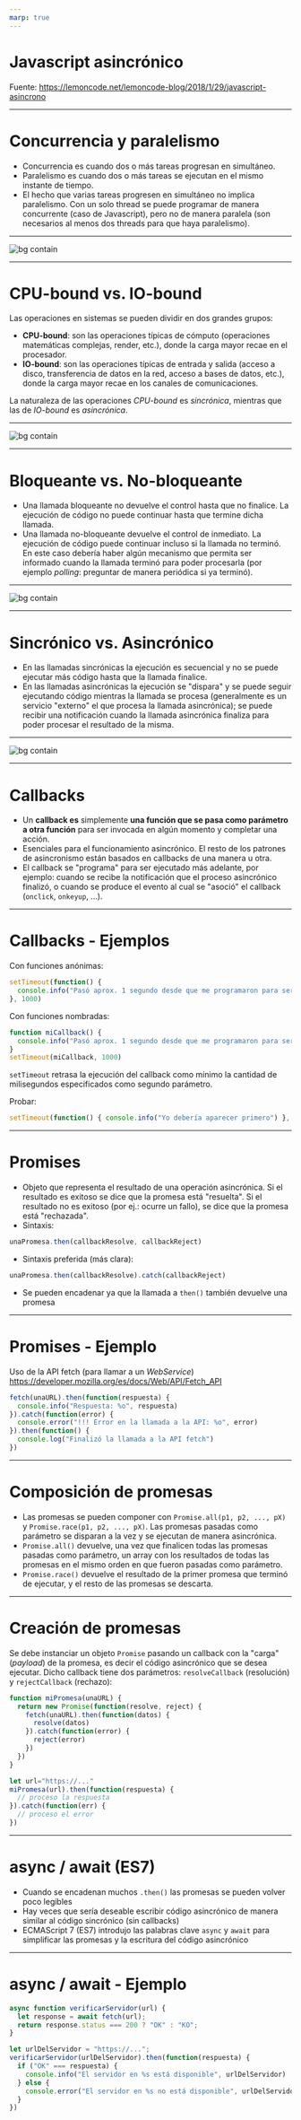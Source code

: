 ```yaml
---
marp: true
---
```


# Javascript asincrónico

Fuente: https://lemoncode.net/lemoncode-blog/2018/1/29/javascript-asincrono

---

# Concurrencia y paralelismo

* Concurrencia es cuando dos o más tareas progresan en simultáneo.
* Paralelismo es cuando dos o más tareas se ejecutan en el mismo instante de tiempo.
* El hecho que varias tareas progresen en simultáneo no implica paralelismo. Con un solo thread se puede programar de manera concurrente (caso de Javascript), pero no de manera paralela (son necesarios al menos dos threads para que haya paralelismo).

---

![bg contain](img/async-01.png)

---

# CPU-bound vs. IO-bound

Las operaciones en sistemas se pueden dividir en dos grandes grupos:
* **CPU-bound**: son las operaciones típicas de cómputo (operaciones matemáticas complejas, render, etc.), donde la carga mayor recae en el procesador.
* **IO-bound**: son las operaciones típicas de entrada y salida (acceso a disco, transferencia de datos en la red, acceso a bases de datos, etc.), donde la carga mayor recae en los canales de comunicaciones.

La naturaleza de las operaciones *CPU-bound* es *sincrónica*, mientras que las de *IO-bound* es *asincrónica*.

---

![bg contain](img/async-02.png)

---

# Bloqueante vs. No-bloqueante

* Una llamada bloqueante no devuelve el control hasta que no finalice. La ejecución de código no puede continuar hasta que termine dicha llamada.
* Una llamada no-bloqueante devuelve el control de inmediato. La ejecución de código puede continuar incluso si la llamada no terminó. En este caso debería haber algún mecanismo que permita ser informado cuando la llamada terminó para poder procesarla (por ejemplo *polling*: preguntar de manera periódica si ya terminó).

---

![bg contain](img/async-03.png)

---

# Sincrónico vs. Asincrónico

* En las llamadas sincrónicas la ejecución es secuencial y no se puede ejecutar más código hasta que la llamada finalice.
* En las llamadas asincrónicas la ejecución se "dispara" y se puede seguir ejecutando código mientras la llamada se procesa (generalmente es un servicio "externo" el que procesa la llamada asincrónica); se puede recibir una notificación cuando la llamada asincrónica finaliza para poder procesar el resultado de la misma.

---

![bg contain](img/async-04.png)

---

# Callbacks

* Un **callback es** simplemente **una función que se pasa como parámetro a otra función** para ser invocada en algún momento y completar una acción.
* Esenciales para el funcionamiento asincrónico. El resto de los patrones de asincronismo están basados en callbacks de una manera u otra.
* El callback se "programa" para ser ejecutado más adelante, por ejemplo: cuando se recibe la notificación que el proceso asincrónico finalizó, o cuando se produce el evento al cual se "asoció" el callback (`onclick`, `onkeyup`, ...).

---

# Callbacks - Ejemplos

Con funciones anónimas:
```js
setTimeout(function() {
  console.info("Pasó aprox. 1 segundo desde que me programaron para ser ejecutada...")
}, 1000)
```

Con funciones nombradas:
```js
function miCallback() {
  console.info("Pasó aprox. 1 segundo desde que me programaron para ser ejecutada...")
}
setTimeout(miCallback, 1000)
```

`setTimeout` retrasa la ejecución del callback como mínimo la cantidad de milisegundos especificados como segundo parámetro.

Probar:
```js
setTimeout(function() { console.info("Yo debería aparecer primero") }, 1000); console.info(" Sorpresa! Aparezco Yo")
```

---

# Promises

* Objeto que representa el resultado de una operación asincrónica. Si el resultado es exitoso se dice que la promesa está "resuelta". Si el resultado no es exitoso (por ej.: ocurre un fallo), se dice que la promesa está "rechazada".
* Sintaxis:
```js
unaPromesa.then(callbackResolve, callbackReject)
```
* Sintaxis preferida (más clara):
```js
unaPromesa.then(callbackResolve).catch(callbackReject)
```
* Se pueden encadenar ya que la llamada a `then()` también devuelve una promesa

---

# Promises - Ejemplo

Uso de la API fetch (para llamar a un *WebService*) https://developer.mozilla.org/es/docs/Web/API/Fetch_API

```js
fetch(unaURL).then(function(respuesta) {
  console.info("Respuesta: %o", respuesta)
}).catch(function(error) {
  console.error("!!! Error en la llamada a la API: %o", error)
}).then(function() {
  console.log("Finalizó la llamada a la API fetch")
})
```

---

# Composición de promesas

* Las promesas se pueden componer con `Promise.all(p1, p2, ..., pX)` y `Promise.race(p1, p2, ..., pX)`. Las promesas pasadas como parámetro se disparan a la vez y se ejecutan de manera asincrónica.
* `Promise.all()` devuelve, una vez que finalicen todas las promesas pasadas como parámetro, un array con los resultados de todas las promesas en el mismo orden en que fueron pasadas como parámetro.
* `Promise.race()` devuelve el resultado de la primer promesa que terminó de ejecutar, y el resto de las promesas se descarta.

---

# Creación de promesas

Se debe instanciar un objeto `Promise` pasando un callback con la "carga" (*payload*) de la promesa, es decir el código asincrónico que se desea ejecutar. Dicho callback tiene dos parámetros: `resolveCallback` (resolución) y `rejectCallback` (rechazo):
```js
function miPromesa(unaURL) {
  return new Promise(function(resolve, reject) {
    fetch(unaURL).then(function(datos) {
      resolve(datos)
    }).catch(function(error) {
      reject(error)
    })
  })
}

let url="https://..."
miPromesa(url).then(function(respuesta) {
  // proceso la respuesta
}).catch(function(err) {
  // proceso el error
})
```

---

# async / await (ES7)

* Cuando se encadenan muchos `.then()` las promesas se pueden volver poco legibles
* Hay veces que sería deseable escribir código asincrónico de manera similar al código sincrónico (sin callbacks)
* ECMAScript 7 (ES7) introdujo las palabras clave `async` y `await` para simplificar las promesas y la escritura del código asincrónico

---

# async / await - Ejemplo

```js
async function verificarServidor(url) {
  let response = await fetch(url);
  return response.status === 200 ? "OK" : "KO";
}

let urlDelServidor = "https://...";
verificarServidor(urlDelServidor).then(function(respuesta) {
  if ("OK" === respuesta) {
    console.info("El servidor en %s está disponible", urlDelServidor)
  } else {
    console.error("El servidor en %s no está disponible", urlDelServidor)
  }
})
```
